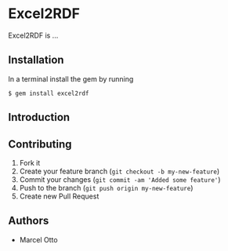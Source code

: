 # Excel2RDF

Excel2RDF is ...


## Installation

In a terminal install the gem by running

    $ gem install excel2rdf

## Introduction


## Contributing

1. Fork it
2. Create your feature branch (`git checkout -b my-new-feature`)
3. Commit your changes (`git commit -am 'Added some feature'`)
4. Push to the branch (`git push origin my-new-feature`)
5. Create new Pull Request


## Authors

* Marcel Otto
